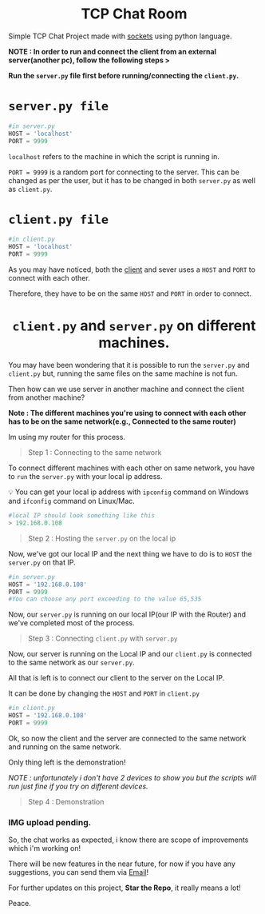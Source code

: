 <h1 align=center>TCP Chat Room</h1>

<p>Simple TCP Chat Project made with <a href='https://docs.python.org/3/library/socket.html'>sockets</a> using python language.</p>

**NOTE : In order to run and connect the client from an external server(another pc), follow the following steps >**

**Run the `server.py` file first before running/connecting the `client.py`.**


<h1><code>server.py file</code></h1>

```python
#in server.py
HOST = 'localhost'
PORT = 9999
```

`localhost` refers to the machine in which the script is running in.
<p></p>

`PORT = 9999` is a random port for connecting to the server. This can be changed as per the user, but it has to be changed in both `server.py` as well as `client.py`. 

<h1><code>client.py file</code></h1>

```python
#in client.py
HOST = 'localhost'
PORT = 9999
```

As you may have noticed, both the <a href = 'Socket-Files/client.py'>client</a> and sever uses a `HOST` and `PORT` to connect with each other.

 Therefore, they have to be on the same `HOST` and `PORT` in order to connect.

<h1 align=center><code>client.py</code> and <code>server.py</code> on different machines.</h1>

You may have been wondering that it is possible to run the `server.py` and `client.py` but, running the same files on the same machine is not fun. 

Then how can we use server in another machine and connect the client from another machine?


**Note : The different machines you're using to connect with each other has to be on the same network(e.g., Connected to the same router)**

Im using my router for this process.


> Step 1 : Connecting to the same network

To connect different machines with each other on same network, you have to `run` the `server.py` with your local ip address.

:bulb: You can get your local ip address with `ipconfig` command on Windows and `ifconfig` command on Linux/Mac.




```python
#local IP should look something like this
> 192.168.0.108
```

> Step 2 : Hosting the `server.py` on the local ip

Now, we've got our local IP and the next thing we have to do is to `HOST` the `server.py` on that IP.

```python
#in server.py
HOST = '192.168.0.108'
PORT = 9999
#You can choose any port exceeding to the value 65,535
```

Now, our `server.py` is running on our local IP(our IP with the Router) and we've completed most of the process.

> Step 3 : Connecting `client.py` with `server.py`

Now, our server is running on the Local IP and our `client.py` is connected to the same network as our `server.py`.

All that is left is to connect our client to the server on the Local IP.

It can be done by changing the `HOST` and `PORT` in `client.py`

```python
#in client.py
HOST = '192.168.0.108'
PORT = 9999
```

Ok, so now the client and the server are connected to the same network and running on the same network.

Only thing left is the demonstration!

*NOTE : unfortunately i don't have 2 devices to show you but the scripts will run just fine if you try on different devices.*

> Step 4 : Demonstration

### IMG upload pending.



So, the chat works as expected, i know there are scope of improvements which i'm working on!

There will be new features in the near future, for now if you have any suggestions, you can send them via <a href='mailto:fallencat.user@gmail.com'>Email</a>!

For further updates on this project, **Star the Repo**, it really means a lot!

Peace.
